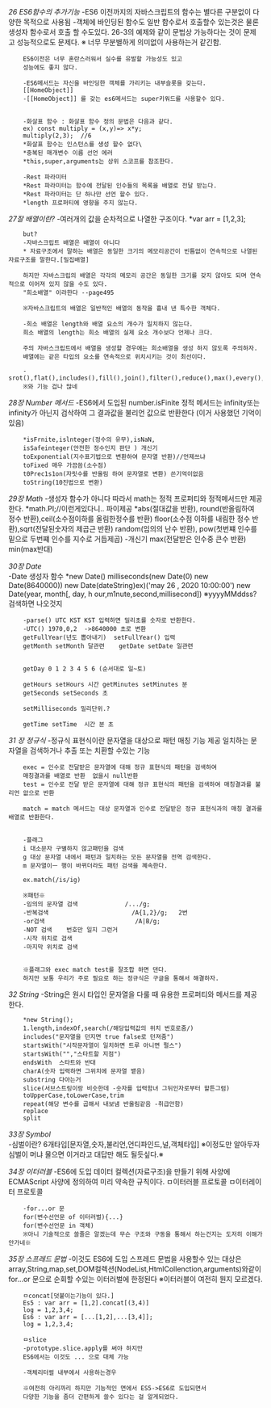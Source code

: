 *26 ES6함수의 추가기능*
        -ES6 이전까지의 자바스크립트의 함수는 별다른 구분없이 다양한 목적으로 사용됨
        -객체에 바인딩된 함수도 일반 함수로서 호출할수 있는것은 물론 생성자 함수로서 호출 할 수도있다.
        26-3의 예제와 같이 문법상 가능하다는 것이 문제고 성능적으로도 문제다.
        ※ 너무 무분별하게 의미없이 사용하는거 같긴함.

        ES6이전은 너무 혼란스러워서 실수를 유발할 가능성도 있고 
        성능에도 좋지 않다.

        -ES6메서드는 자신을 바인딩한 객체를 가리키는 내부슬롯을 갖는다.
        [[HomeObject]]  
        -[[HomeObject]] 를 갖는 es6메서드는 super키워드를 사용할수 있다.


        -화살표 함수 : 화살표 함수 정의 문법은 다음과 같다.
        ex) const multiply = (x,y)=> x*y;
        multiply(2,3);  //6
        *화살표 함수는 인스턴스를 생성 할수 없다\
        *중복된 매개변수 이름 선언 에러
        *this,super,arguments는 상위 스코프를 참조한다.

        -Rest 파라미터
        *Rest 파라미터는 함수에 전달된 인수들의 목록을 배열로 전달 받는다.
        *Rest 파라미터는 단 하나만 선언 할수 있다.
        *length 프로퍼티에 영향을 주지 않는다.

*27잘 배열이란?*
        -여러개의 값을 순차적으로 나열한 구조이다.
        *var arr = [1,2,3];
        
        but?
        -자바스크립트 배열은 배열이 아니다
        * 자료구조에서 말하는 배열은 동일한 크기의 메모리공간이 빈틈없이 연속적으로 나열된 자료구조를 말한다.[밀집배열]

        하지만 자바스크립의 배열은 각각의 메모리 공간은 동일한 크기를 갖지 않아도 되며 연속적으로 이어져 있지 않을 수도 있다.
        "희소배열" 이라한다 --page495
         
        ※자바스크립트의 배열은 일반적인 배열의 동작을 흉내 낸 특수한 객체다. 

        -희소 배열은 length와 배열 요소의 개수가 일치하지 않는다.
        희소 배열의 length는 희소 배열의 실제 요소 개수보다 언제나 크다.

        주의 자바스크립트에서 배열을 생성할 경우에는 희소배열을 생성 하지 않도록 주의하자.
        배열에는 같은 타입의 요소를 연속적으로 위치시키는 것이 최선이다.

        -srot(),flat(),includes(),fill(),join(),filter(),reduce(),max(),every(),find(),flatMap()
        ※와 기능 겁나 많네

*28장 Number 메서드*
        -ES6에서 도입된 number.isFinite 정적  메서드는  infinity또는 infinity가 아닌지 검삭하여 그 결과값을 불리언 값으로 반환한다
        (이거 사용했던 기억이 있음)        


        *isFrnite,islnteger(정수의 유무),isNaN,
        isSafeinteger(안전한 정수인지 판단 ) 개신기
        toExponential(지수표기법으로 변환하여 문자열 반환)//언제쓰냐
        toFixed 매우 가끔씀(소수점)
        t0Prec1s1on(자릿수를 반올림 하여 문자열로 변환) 쓴기억이없음
        toString(10진법으로 변환)


*29장 Math* 
        -생성자 함수가 아니다 따라서 math는 정적 프로퍼티와 정적메서드만 제공한다.
        *math.PI;//이런게있다니.. 파이제공
        *abs(절대값을 반환), round(반올림하여 정수 반환),ceil(소수점이하를 올림한정수를 반환)
        floor(소수점 이하를 내림한 정수 반환),sqrt(전달된숫자의 제곱근 반환)
        random(임의의 난수 반환),
        pow(첫번쨰 인수를 밑으로 두번쨰 인수를 지수로 거듭제곱) -개신기
        max(전달받은 인수중 큰수 반환) min(max반대)

*30장 Date*        
        -Date 생성자 함수
        *new Date()  milliseconds(new Date(0)  new Date(8640000))
        new Date(dateString)ex)('may 26 , 2020 10:00:00')
        new Date(year, month[, day, h our,m1nute,second,millisecond]) 
        ※yyyyMMddss? 검색하면 나오것지

        -parse() UTC KST KST 입력하면 밀리초를 숫자로 반환한다.
        -UTC() 1970,0,2  ->8640000 초로 변환
        getFullYear(년도 뽑아내기)  setFullYear() 입력
        getMonth setMonth 달관련    getDate setDate 일관련


        getDay 0 1 2 3 4 5 6 (순서대로 일~토)

        getHours setHours 시간 getMinutes setMinutes 분
        getSeconds setSeconds 초

        setMilliseconds 밀리단위.?

        getTime setTime  시간 분 초 


*31 장 정규식*
        -정규식 표현식이란
        문자열을 대상으로 패턴 매칭 기능 제공
        일치하는 문자열을 검색하거나 추출 또는 치환할 수있는 기능

        exec = 인수로 전달받은 문자열에 대해 정규 표현식의 패턴을 검색하여
        매칭결과를 배열로 반환  없을시 null반환
        test = 인수로 전달 받은 문자열에 대해 정규 표현식의 패턴을 검색하여 매칭결과를 불리언 앖으로 반환

        match = match 메서드는 대상 문자열과 인수로 전달받은 정규 표현식과의 매칭 결과를 배열로 반환한다.


        -플래그
        i 대소문자 구별하지 않고패턴을 검색
        g 대상 문자열 내에서 패턴과 일치하는 모든 문자열을 전역 검색한다.
        m 문자열이ㅡ 행이 바뀌더라도 패턴 검색을 꼐속한다.

        ex.match(/is/ig)

        ※패턴※
        -임의의 문자열 검색             /.../g;
        -반복검색                       /A{1,2}/g;   2번
        -or검색                         /A|B/g;   
        -NOT 검색    번호만 일지 그런거
        -시작 위치로 검색
        -마지막 위치로 검색


        ※플래그와 exec match test를 잘조합 하면 댄다.
        하지만 보통 우리가 주로 필요로 하는 정규식은 구글을 통해서 해결하자.
        
*32 String*
        -String은 원시 타입인 문자열을 다룰 때 유용한 프로퍼티와 메서드를 제공한다.

        *new String();
        1.length,indexOf,search(/해당입력값의 위치 번호로줌/)
        includes("문자열을 던지면 true false로 던져줌")
        startsWith("시작문자열이 일치하면 트루 아니면 펄스") 
        startsWith("","스타트할 지점") 
        endsWith  스타트와 반대
        charA(숫자 입력하면 그위치에 문자열 뱉음)
        substring 다아는거
        slice(서브스트링이랑 비슷한데 -숫자를 입력함녀 그뒤인자로부터 할튼그럼)
        toUpperCase,toLowerCase,trim
        repeat(해당 변수를 곱해서 내보냄 반올림같음 -취급안함)
        replace
        split
*33장 Symbol*        
        -심벌이란?
        6개타입[문자열,숫자,불리언,언디파인드,널,객체타입]
        ※이정도만 알아두자 심벌이 머냐 물으면 이거라고 대답만 해도 될듯싶다.※

*34장 이터러블*
        -ES6에 도입 
        데이터 컬렉션(자료구조)을 만들기 위해 사양에 ECMAScript 사양에 정의하여 미리 약속한 규칙이다.
        ㅁ이터러블 프로토콜 ㅁ이터레이터 프로토콜 

        -for...or 문
        for(변수선언문 of 이터러벌){...}
        for(변수선언문 in 객체)
        ※아니 기술적으로 쓸줄은 알겠는데 무슨 구조와 구동을 통해서 하는건지는 도저히 이해가 안가네※

*35장 스프레드 문법*
        -이것도 ES6에 도입
        스프레드 문법을 사용할수 있는 대상은 
        array,String,map,set,DOM컬렉션(NodeList,HtmlCollenction,arguments)와같이 for...or 문으로 순회할 수있는 이터러벌에 한정된다
        ※이터러블이 여전히 뭔지 모르겠다.

        ㅁconcat[덧붙이는기능이 있다.]
        Es5 : var arr = [1,2].concat[(3,4)]
        log = 1,2,3,4;
        Es6 : var arr = [...[1,2],...[3,4]];
        log = 1,2,3,4;

        ㅁslice
        -prototype.slice.apply를 써야 하지만
        ES6에서는 이것도 ... 으로 대체 가능

        -객체리터럴 내부에서 사용하는경우 
        
        ※여전히 아리까리 하지만 기능적인 면에서 ES5->ES6로 도입되면서
        다양한 기능을 좀더 간편하게 쓸수 있다는 걸 알게되었다.

